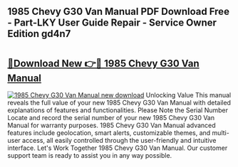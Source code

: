 ## 1985 Chevy G30 Van Manual PDF Download Free - Part-LKY User Guide Repair - Service Owner Edition gd4n7

# <h2><a href="http://bc67044.oget.top/?id=1985+Chevy+G30+Van+Manual">🔗Download New 👉🔴 1985 Chevy G30 Van Manual</a></h2>

[![1985 Chevy G30 Van Manual new download](https://i.imgur.com/5g1atiW.png)](http://bc67044.oget.top/?id=1985+Chevy+G30+Van+Manual)
Unlocking Value This manual reveals the full value of your new 1985 Chevy G30 Van Manual with detailed explanations of features and functionalities. Please Note the Serial Number Locate and record the serial number of your new 1985 Chevy G30 Van Manual for warranty purposes. 1985 Chevy G30 Van Manual advanced features include geolocation, smart alerts, customizable themes, and multi-user access, all easily controlled through the user-friendly and intuitive interface. Let's Work Together 1985 Chevy G30 Van Manual. Our customer support team is ready to assist you in any way possible.
